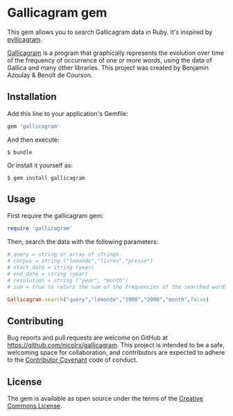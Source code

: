 # Gallicagram gem

This gem allows you to search Gallicagram data in Ruby. It's inspired by [pyllicagram](https://github.com/regicid/pyllicagram).

[Gallicagram](https://shiny.ens-paris-saclay.fr/app/gallicagram) is a program that graphically represents the evolution over time of the frequency of occurrence of one or more words, using the data of Gallica and many other libraries. This project was created by Benjamin Azoulay & Benoît de Courson.

## Installation

Add this line to your application's Gemfile:

```ruby
gem 'gallicagram'
```

And then execute:

    $ bundle

Or install it yourself as:

    $ gem install gallicagram

## Usage

First require the gallicagram gem:
```ruby
require 'gallicagram'
```

Then, search the data with the following parameters:
```ruby
# query = string or array of strings
# corpus = string ("lemonde","livres","presse")
# start_date = string (year)
# end_date = string (year)
# resolution = string ("year", "month")
# sum = true to return the sum of the frequencies of the searched words

Gallicagram.search("query","lemonde","1900","2000","month",false) 

```

## Contributing

Bug reports and pull requests are welcome on GitHub at https://github.com/nicolrx/gallicagram. This project is intended to be a safe, welcoming space for collaboration, and contributors are expected to adhere to the [Contributor Covenant](http://contributor-covenant.org) code of conduct.

## License

The gem is available as open source under the terms of the [Creative Commons License](https://creativecommons.org/licenses/by/4.0/).